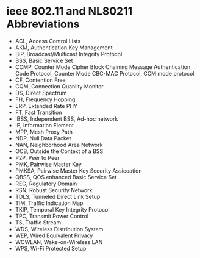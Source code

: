 # ieee 802.11 and NL80211 Abbreviations

 - ACL, Access Control Lists
 - AKM, Authentication Key Management
 - BIP, Broadcast/Multicast Integrity Protocol
 - BSS, Basic Service Set
 - CCMP, Counter Mode Cipher Block Chaining Message Authentication Code
         Protocol, Counter Mode CBC-MAC Protocol, CCM mode protocol
 - CF, Contention Free
 - CQM, Connection Quanlity Monitor
 - DS, Direct Spectrum
 - FH, Frequency Hopping
 - ERP, Extended Rate PHY
 - FT, Fast Transition
 - IBSS, Independent BSS, Ad-hoc network
 - IE, Information Element
 - MPP, Mesh Proxy Path
 - NDP, Null Data Packet
 - NAN, Neighborhood Area Network
 - OCB, Outside the Context of a BSS
 - P2P, Peer to Peer
 - PMK, Pairwise Master Key
 - PMKSA, Pairwise Master Key Security Assicoation
 - QBSS, QOS enhanced Basic Service Set
 - REG, Regulatory Domain
 - RSN, Robust Security Network
 - TDLS, Tunneled Direct Link Setup
 - TIM, Traffic Indication Map 
 - TKIP, Temporal Key Integrity Protocol
 - TPC, Transmit Power Control
 - TS, Traffic Stream
 - WDS, Wireless Distribution System
 - WEP, Wired Equivalent Privacy
 - WOWLAN, Wake-on-Wireless LAN
 - WPS, Wi-Fi Protected Setup
